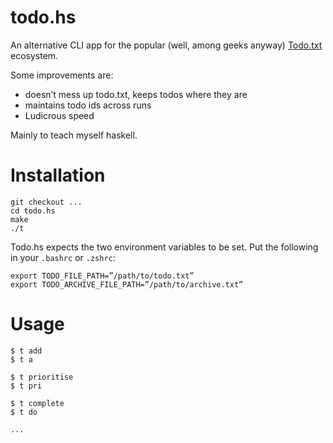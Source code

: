 # todo.hs

An alternative CLI app for the popular (well, among geeks anyway) [Todo.txt](http://todotxt.com/) ecosystem.

Some improvements are:

* doesn’t mess up todo.txt, keeps todos where they are
* maintains todo ids across runs
* Ludicrous speed

Mainly to teach myself haskell.

# Installation

```
git checkout ...
cd todo.hs
make
./t
```

Todo.hs expects the two environment variables to be set. Put the following in your `.bashrc` or `.zshrc`:

```
export TODO_FILE_PATH=”/path/to/todo.txt”
export TODO_ARCHIVE_FILE_PATH=”/path/to/archive.txt”
```

# Usage
```
$ t add
$ t a

$ t prioritise
$ t pri

$ t complete
$ t do

...
```


